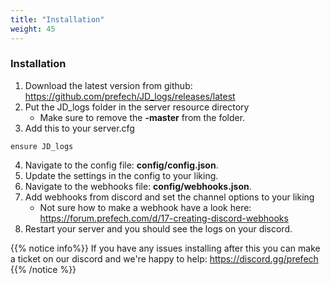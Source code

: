 ```yaml
---
title: "Installation"
weight: 45
---
```


### Installation

1. Download the latest version from github: https://github.com/prefech/JD_logs/releases/latest
2. Put the JD_logs folder in the server resource directory
    - Make sure to remove the **-master** from the folder.
3. Add this to your server.cfg
```
ensure JD_logs
```
4. Navigate to the config file: **config/config.json**.
5. Update the settings in the config to your liking.
6. Navigate to the webhooks file: **config/webhooks.json**.
7. Add webhooks from discord and set the channel options to your liking
    - Not sure how to make a webhook have a look here: https://forum.prefech.com/d/17-creating-discord-webhooks
8. Restart your server and you should see the logs on your discord.

{{% notice info%}}
If you have any issues installing after this you can make a ticket on our discord and we're happy to help: https://discord.gg/prefech
{{% /notice %}}
